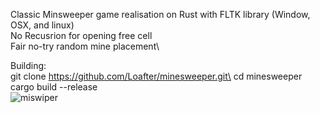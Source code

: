 Classic Minsweeper game realisation on Rust with FLTK library (Window, OSX, and linux)\
No Recusrion for opening free cell\
Fair no-try random mine placement\

Building:\
git clone https://github.com/Loafter/minesweeper.git\
cd minesweeper\
cargo build --release\
![miswiper](https://github.com/Loafter/minesweeper/assets/10071077/be5509fa-5a55-447c-a34d-2aed7bdfce33)
